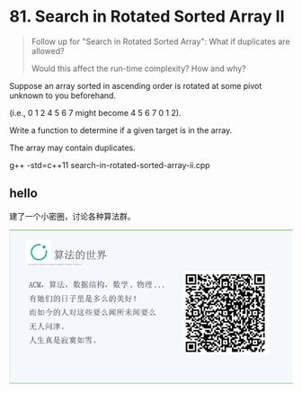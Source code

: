 # 81. Search in Rotated Sorted Array II


> Follow up for "Search in Rotated Sorted Array":
> What if duplicates are allowed?
> 
> Would this affect the run-time complexity? How and why?


Suppose an array sorted in ascending order is rotated at some pivot unknown to you beforehand.

(i.e., 0 1 2 4 5 6 7 might become 4 5 6 7 0 1 2).

Write a function to determine if a given target is in the array.

The array may contain duplicates.

g++ -std=c++11 search-in-rotated-sorted-array-ii.cpp

## hello

建了一个小密圈，讨论各种算法群。  

![小密圈](/images/suanfa_xiaomiquan.jpg)

